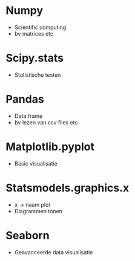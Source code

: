 # Numpy
- Scientific computing
- bv matrices etc

# Scipy.stats
- Statistische testen

# Pandas
- Data frame
- bv lezen van csv files etc

# Matplotlib.pyplot
- Basic visualisatie

# Statsmodels.graphics.x
- x -> naam plot
- Diagrammen tonen

# Seaborn
- Geavanceerde data visualisatie